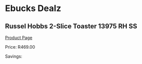 
# Ebucks Dealz
## Russel Hobbs 2-Slice Toaster 13975 RH SS
[Product Page](https://www.ebucks.com/web/shop/productSelected.do?prodId=1083955813&catId=704985963)

Price: R469.00

Savings: 


	